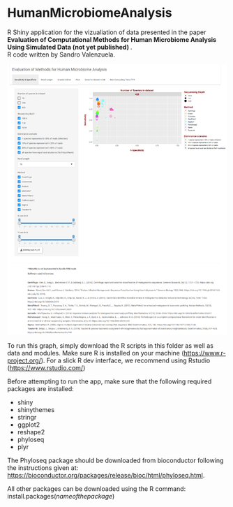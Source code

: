 # HumanMicrobiomeAnalysis
R Shiny application for the vizualiation of data presented in the paper <b>Evaluation of Computational Methods for Human Microbiome Analysis Using Simulated Data (not yet published) </b>.  
  R code written by Sandro Valenzuela.

![R Shiny app interface](Fig1_Full_GUI_new.png)

To run this graph, simply download the R scripts in this folder as well as data and modules. Make sure R is installed on your machine (https://www.r-project.org/). For a slick R dev interface, we recommend using Rstudio (https://www.rstudio.com/)

Before attempting to run the app, make sure that the following required packages are installed:

- shiny
- shinythemes
- stringr
- ggplot2
- reshape2
- phyloseq
- plyr

The Phyloseq package should be downloaded from bioconductor following the instructions given at: https://bioconductor.org/packages/release/bioc/html/phyloseq.html. 

All other packages can be downloaded using the R command: install.packages(<i>nameofthepackage</i>)
